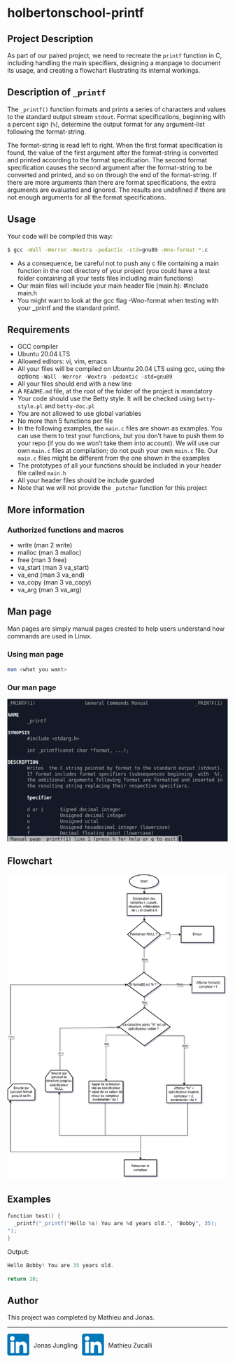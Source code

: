 # holbertonschool-printf

## Project Description

As part of our paired project, we need to recreate the `printf` function in C, including handling the main specifiers, designing a manpage to document its usage, and creating a flowchart illustrating its internal workings.

## Description of `_printf`

The `_printf()` function formats and prints a series of characters and values to the standard output stream `stdout`. Format specifications, beginning with a percent sign (`%`), determine the output format for any argument-list following the format-string.

The format-string is read left to right. When the first format specification is found, the value of the first argument after the format-string is converted and printed according to the format specification. The second format specification causes the second argument after the format-string to be converted and printed, and so on through the end of the format-string. If there are more arguments than there are format specifications, the extra arguments are evaluated and ignored. The results are undefined if there are not enough arguments for all the format specifications.

## Usage

Your code will be compiled this way:

```sh
$ gcc -Wall -Werror -Wextra -pedantic -std=gnu89 -Wno-format *.c
```

- As a consequence, be careful not to push any c file containing a main function in the root directory of your project (you could have a test folder containing all your tests files including main functions)
- Our main files will include your main header file (main.h): #include main.h
- You might want to look at the gcc flag -Wno-format when testing with your _printf and the standard printf. 

## Requirements

- GCC compiler
- Ubuntu 20.04 LTS
- Allowed editors: vi, vim, emacs
- All your files will be compiled on Ubuntu 20.04 LTS using gcc, using the options `-Wall -Werror -Wextra -pedantic -std=gnu89`
- All your files should end with a new line
- A `README.md` file, at the root of the folder of the project is mandatory
- Your code should use the Betty style. It will be checked using `betty-style.pl` and `betty-doc.pl`
- You are not allowed to use global variables
- No more than 5 functions per file
- In the following examples, the `main.c` files are shown as examples. You can use them to test your functions, but you don’t have to push them to your repo (if you do we won’t take them into account). We will use our own `main.c` files at compilation; do not push your own `main.c` file. Our `main.c` files might be different from the one shown in the examples
- The prototypes of all your functions should be included in your header file called `main.h`
- All your header files should be include guarded
- Note that we will not provide the `_putchar` function for this project

## More information

### Authorized functions and macros

- write (man 2 write)
- malloc (man 3 malloc)
- free (man 3 free)
- va_start (man 3 va_start)
- va_end (man 3 va_end)
- va_copy (man 3 va_copy)
- va_arg (man 3 va_arg)

## Man page

Man pages are simply manual pages created to help users understand how commands are used in Linux.

### Using man page

```sh
man <what you want>
```

### Our man page

![Our _printf man page](images/man_page.png)

## Flowchart

![Our _printf flowchart](images/printf.png)

## Examples

```C
function test() {
  _printf("_printf("Hello %s! You are %d years old.", "Bobby", 35);
");
}
```

Output:

```C
Hello Bobby! You are 35 years old.
```

```C
return 28;
```

## Author

This project was completed by Mathieu and Jonas.

----------

<div style="display: flex; align-items: center; gap: 10px;">
  <a href="https://www.linkedin.com/in/jonas-jungling">
    <img src="./images/linkedin.png" alt="Linkedin" width="50" height="50">
  </a>
  <span>Jonas Jungling</span>
  <a href="https://www.linkedin.com/in/mathieu-zucalli">
    <img src="./images/linkedin.png" alt="Linkedin" width="50" height="50">
  </a>
  <span>Mathieu Zucalli</span>
</div>
